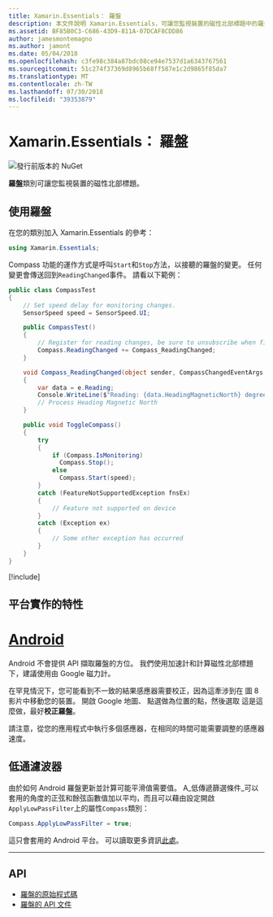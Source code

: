```yaml
---
title: Xamarin.Essentials： 羅盤
description: 本文件說明 Xamarin.Essentials，可讓您監視裝置的磁性北部標題中的羅盤類別。
ms.assetid: BF85B0C3-C686-43D9-811A-07DCAF8CDD86
author: jamesmontemagno
ms.author: jamont
ms.date: 05/04/2018
ms.openlocfilehash: c3fe98c384a87bdc08ce94e7537d1a6343767561
ms.sourcegitcommit: 51c274f37369d8965b68ff587e1c2d9865f85da7
ms.translationtype: MT
ms.contentlocale: zh-TW
ms.lasthandoff: 07/30/2018
ms.locfileid: "39353879"
---
```

# <a name="xamarinessentials-compass"></a>Xamarin.Essentials： 羅盤

![發行前版本的 NuGet](~/media/shared/pre-release.png)

**羅盤**類別可讓您監視裝置的磁性北部標題。

## <a name="using-compass"></a>使用羅盤

在您的類別加入 Xamarin.Essentials 的參考：

```csharp
using Xamarin.Essentials;
```

Compass 功能的運作方式是呼叫`Start`和`Stop`方法，以接聽的羅盤的變更。 任何變更會傳送回到`ReadingChanged`事件。 請看以下範例：

```csharp
public class CompassTest
{
    // Set speed delay for monitoring changes.
    SensorSpeed speed = SensorSpeed.UI;

    public CompassTest()
    {
        // Register for reading changes, be sure to unsubscribe when finished
        Compass.ReadingChanged += Compass_ReadingChanged;
    }

    void Compass_ReadingChanged(object sender, CompassChangedEventArgs e)
    {
        var data = e.Reading;
        Console.WriteLine($"Reading: {data.HeadingMagneticNorth} degrees");
        // Process Heading Magnetic North
    }

    public void ToggleCompass()
    {
        try
        {
            if (Compass.IsMonitoring)
              Compass.Stop();
            else
              Compass.Start(speed);
        }
        catch (FeatureNotSupportedException fnsEx)
        {
            // Feature not supported on device
        }
        catch (Exception ex)
        {
            // Some other exception has occurred
        }
    }
}
```

[!include[](~/essentials/includes/sensor-speed.md)]

## <a name="platform-implementation-specifics"></a>平台實作的特性

# <a name="androidtabandroid"></a>[Android](#tab/android)

Android 不會提供 API 擷取羅盤的方位。 我們使用加速計和計算磁性北部標題下，建議使用由 Google 磁力計。

在罕見情況下，您可能看到不一致的結果感應器需要校正，因為這牽涉到在 圖 8 影片中移動您的裝置。 開啟 Google 地圖、 點選做為位置的點，然後選取 這是這麼做，最好**校正羅盤**。

請注意，從您的應用程式中執行多個感應器，在相同的時間可能需要調整的感應器速度。

## <a name="low-pass-filter"></a>低通濾波器

由於如何 Android 羅盤更新並計算可能平滑值需要值。 A_低傳遞篩選條件_可以套用的角度的正弦和餘弦函數值加以平均，而且可以藉由設定開啟`ApplyLowPassFilter`上的屬性`Compass`類別：

```csharp
Compass.ApplyLowPassFilter = true;
```

這只會套用的 Android 平台。 可以讀取更多資訊[此處](https://github.com/xamarin/Essentials/pull/354#issuecomment-405316860)。

--------------

## <a name="api"></a>API

- [羅盤的原始程式碼](https://github.com/xamarin/Essentials/tree/master/Xamarin.Essentials/Compass)
- [羅盤的 API 文件](xref:Xamarin.Essentials.Compass)
